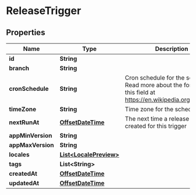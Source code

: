

# ReleaseTrigger

## Properties

Name | Type | Description | Notes
------------ | ------------- | ------------- | -------------
**id** | **String** |  |  [optional]
**branch** | **String** |  |  [optional]
**cronSchedule** | **String** | Cron schedule for the scheduler. Read more about the format of this field at https://en.wikipedia.org/wiki/Cron |  [optional]
**timeZone** | **String** | Time zone for the scheduler |  [optional]
**nextRunAt** | [**OffsetDateTime**](OffsetDateTime.md) | The next time a release will be created for this trigger |  [optional]
**appMinVersion** | **String** |  |  [optional]
**appMaxVersion** | **String** |  |  [optional]
**locales** | [**List&lt;LocalePreview&gt;**](LocalePreview.md) |  |  [optional]
**tags** | **List&lt;String&gt;** |  |  [optional]
**createdAt** | [**OffsetDateTime**](OffsetDateTime.md) |  |  [optional]
**updatedAt** | [**OffsetDateTime**](OffsetDateTime.md) |  |  [optional]



